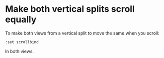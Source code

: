 # Make both vertical splits scroll equally

To make both views from a vertical split to move the same when you scroll:

```
:set scrollbind
```

In both views.
